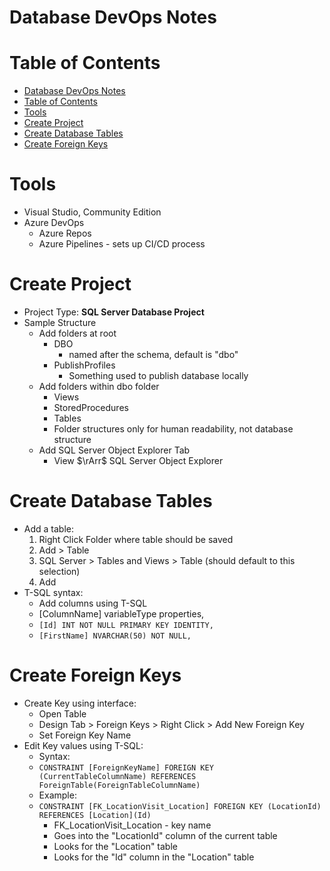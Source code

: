 # Database DevOps Notes

# Table of Contents


<!-- @import "[TOC]" {cmd="toc" depthFrom=1 depthTo=6 orderedList=false} -->

<!-- code_chunk_output -->

- [Database DevOps Notes](#database-devops-notes)
- [Table of Contents](#table-of-contents)
- [Tools](#tools)
- [Create Project](#create-project)
- [Create Database Tables](#create-database-tables)
- [Create Foreign Keys](#create-foreign-keys)

<!-- /code_chunk_output -->

# Tools

- Visual Studio, Community Edition
- Azure DevOps
  - Azure Repos
  - Azure Pipelines - sets up CI/CD process

# Create Project

- Project Type: **SQL Server Database Project**
- Sample Structure
  - Add folders at root
    - DBO
      - named after the schema, default is "dbo"
    - PublishProfiles
      - Something used to publish database locally
  - Add folders within dbo folder
    - Views
    - StoredProcedures
    - Tables
    - Folder structures only for human readability, not database structure
  - Add SQL Server Object Explorer Tab
    - View $\rArr$ SQL Server Object Explorer

# Create Database Tables

- Add a table:
  1) Right Click Folder where table should be saved
  2) Add > Table
  3) SQL Server > Tables and Views > Table (should default to this selection)
  4) Add
- T-SQL syntax:
  - Add columns using T-SQL 
  - [ColumnName] variableType properties,
  - `[Id] INT NOT NULL PRIMARY KEY IDENTITY,`
  - `[FirstName] NVARCHAR(50) NOT NULL,`

# Create Foreign Keys

- Create Key using interface:
  - Open Table
  - Design Tab > Foreign Keys > Right Click > Add New Foreign Key
  - Set Foreign Key Name
- Edit Key values using T-SQL:
  - Syntax:
  - `CONSTRAINT [ForeignKeyName] FOREIGN KEY (CurrentTableColumnName) REFERENCES ForeignTable(ForeignTableColumnName)`
  - Example:
  - `CONSTRAINT [FK_LocationVisit_Location] FOREIGN KEY (LocationId) REFERENCES [Location](Id)`
    - FK_LocationVisit_Location - key name
    - Goes into the "LocationId" column of the current table
    - Looks for the "Location" table
    - Looks for the "Id" column in the "Location" table


